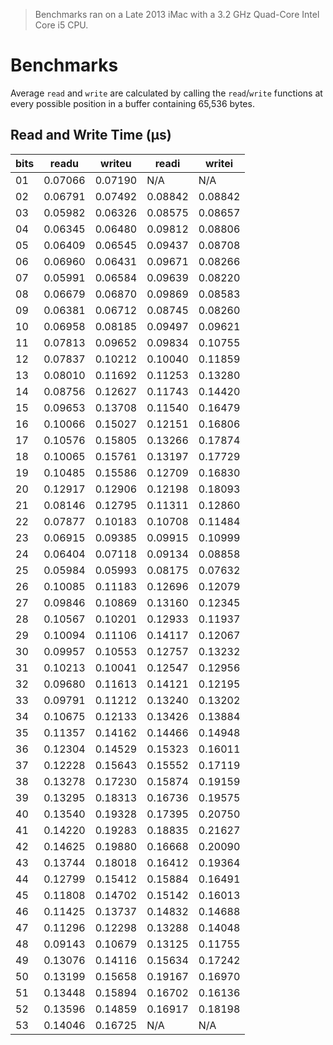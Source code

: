 > Benchmarks ran on a Late 2013 iMac with a 3.2 GHz Quad-Core Intel Core i5 CPU.

# Benchmarks
Average `read` and `write` are calculated by calling the `read`/`write` functions at every possible position in a buffer containing 65,536 bytes.

## Read and Write Time (μs)
|bits|readu    |writeu   |readi    |writei   |
|----|---------|---------|---------|---------|
| 01 | 0.07066 | 0.07190 | N/A     | N/A     |
| 02 | 0.06791 | 0.07492 | 0.08842 | 0.08842 |
| 03 | 0.05982 | 0.06326 | 0.08575 | 0.08657 |
| 04 | 0.06345 | 0.06480 | 0.09812 | 0.08806 |
| 05 | 0.06409 | 0.06545 | 0.09437 | 0.08708 |
| 06 | 0.06960 | 0.06431 | 0.09671 | 0.08266 |
| 07 | 0.05991 | 0.06584 | 0.09639 | 0.08220 |
| 08 | 0.06679 | 0.06870 | 0.09869 | 0.08583 |
| 09 | 0.06381 | 0.06712 | 0.08745 | 0.08260 |
| 10 | 0.06958 | 0.08185 | 0.09497 | 0.09621 |
| 11 | 0.07813 | 0.09652 | 0.09834 | 0.10755 |
| 12 | 0.07837 | 0.10212 | 0.10040 | 0.11859 |
| 13 | 0.08010 | 0.11692 | 0.11253 | 0.13280 |
| 14 | 0.08756 | 0.12627 | 0.11743 | 0.14420 |
| 15 | 0.09653 | 0.13708 | 0.11540 | 0.16479 |
| 16 | 0.10066 | 0.15027 | 0.12151 | 0.16806 |
| 17 | 0.10576 | 0.15805 | 0.13266 | 0.17874 |
| 18 | 0.10065 | 0.15761 | 0.13197 | 0.17729 |
| 19 | 0.10485 | 0.15586 | 0.12709 | 0.16830 |
| 20 | 0.12917 | 0.12906 | 0.12198 | 0.18093 |
| 21 | 0.08146 | 0.12795 | 0.11311 | 0.12860 |
| 22 | 0.07877 | 0.10183 | 0.10708 | 0.11484 |
| 23 | 0.06915 | 0.09385 | 0.09915 | 0.10999 |
| 24 | 0.06404 | 0.07118 | 0.09134 | 0.08858 |
| 25 | 0.05984 | 0.05993 | 0.08175 | 0.07632 |
| 26 | 0.10085 | 0.11183 | 0.12696 | 0.12079 |
| 27 | 0.09846 | 0.10869 | 0.13160 | 0.12345 |
| 28 | 0.10567 | 0.10201 | 0.12933 | 0.11937 |
| 29 | 0.10094 | 0.11106 | 0.14117 | 0.12067 |
| 30 | 0.09957 | 0.10553 | 0.12757 | 0.13232 |
| 31 | 0.10213 | 0.10041 | 0.12547 | 0.12956 |
| 32 | 0.09680 | 0.11613 | 0.14121 | 0.12195 |
| 33 | 0.09791 | 0.11212 | 0.13240 | 0.13202 |
| 34 | 0.10675 | 0.12133 | 0.13426 | 0.13884 |
| 35 | 0.11357 | 0.14162 | 0.14466 | 0.14948 |
| 36 | 0.12304 | 0.14529 | 0.15323 | 0.16011 |
| 37 | 0.12228 | 0.15643 | 0.15552 | 0.17119 |
| 38 | 0.13278 | 0.17230 | 0.15874 | 0.19159 |
| 39 | 0.13295 | 0.18313 | 0.16736 | 0.19575 |
| 40 | 0.13540 | 0.19328 | 0.17395 | 0.20750 |
| 41 | 0.14220 | 0.19283 | 0.18835 | 0.21627 |
| 42 | 0.14625 | 0.19880 | 0.16668 | 0.20090 |
| 43 | 0.13744 | 0.18018 | 0.16412 | 0.19364 |
| 44 | 0.12799 | 0.15412 | 0.15884 | 0.16491 |
| 45 | 0.11808 | 0.14702 | 0.15142 | 0.16013 |
| 46 | 0.11425 | 0.13737 | 0.14832 | 0.14688 |
| 47 | 0.11296 | 0.12298 | 0.13288 | 0.14048 |
| 48 | 0.09143 | 0.10679 | 0.13125 | 0.11755 |
| 49 | 0.13076 | 0.14116 | 0.15634 | 0.17242 |
| 50 | 0.13199 | 0.15658 | 0.19167 | 0.16970 |
| 51 | 0.13448 | 0.15894 | 0.16702 | 0.16136 |
| 52 | 0.13596 | 0.14859 | 0.16917 | 0.18198 |
| 53 | 0.14046 | 0.16725 | N/A | N/A |